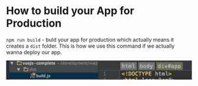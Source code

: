 # How to build your App for Production
`npm run build` - buld your app for production which actually means it creates a `dist` folder.
This is how we use this command if we actually wanna deploy our app. 

![build-for-production](../build-for-production.png)

